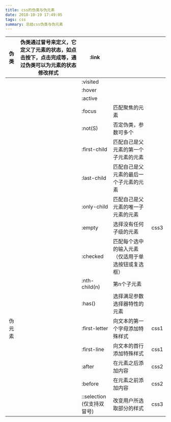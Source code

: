 ```yaml
---
title: css的伪类与伪元素
date: 2018-10-19 17:49:05
tags: css
summary: 总结css伪类与伪元素
---
```

| 伪类 | 伪类通过冒号来定义，它定义了元素的状态，如点击按下，点击完成等，通过伪类可以为元素的状态修改样式 | :link |  |  |
| :---: | --- | --- | --- | --- |
|  |  | :visited |  |  |
|  |  | :hover |  |  |
|  |  | :active |  |  |
|  |  | :focus | 匹配聚焦的元素 |  |
|  |  | :not(S) | 否定伪类，参数可多个 |  |
|  |  | :first-child | 匹配自己是父元素的第一个子元素的元素 |  |
|  |  | :last-child | 匹配自己是父元素的最后一个子元素的元素 |  |
|  |  | :only-child | 匹配自己是父元素的唯一子元素的元素 |  |
|  |  | :empty | 选择没有任何子级的元素 | css3 |
|  |  | :checked | 匹配每个选中的输入元素（仅适用于单选按钮或复选框） |  |
|  |  | :nth-child(n) | 第n个子元素 |  |
|  |  | :has() | 选择满足参数选择器特性的元素 |  |
| 伪元素<br /> |  | :first-letter | 向文本的第一个字母添加特殊样式 | css1 |
|  |  | :first-line | 向文本的首行添加特殊样式 | css1 |
|  |  | :after | 在元素之后添加内容 | css2 |
|  |  | :before | 在元素之前添加内容 | css2 |
|  |  | ::selection<br />(仅支持双冒号) | 改变用户所选取部分的样式 | css3 |